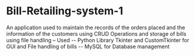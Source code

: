 # Bill-Retailing-system-1

An application used to maintain the records of the orders placed and the information of the customers using  CRUD Operations and storage of bills using file handling –
Used -- Python Library Tkinter and CustomTkinter for GUI and File handling of bills
     -- MySQL for Database management
